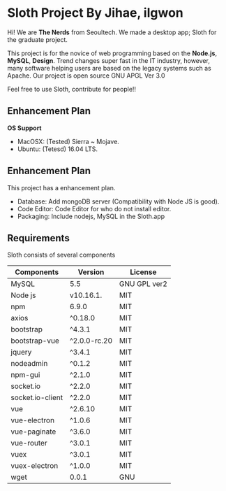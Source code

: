 # Sloth Project By Jihae, ilgwon

 
 Hi! We are **The Nerds** from Seoultech. We made a desktop app; Sloth for the graduate project.
 
 This project is for the novice of web programming based on the **Node.js**, **MySQL**, **Design**. Trend changes super fast in the IT industry, however, many software helping users are based on the legacy systems such as Apache.
 Our project is open source GNU APGL Ver 3.0
 
 Feel free to use Sloth, contribute for people!!
 
 
## Enhancement Plan
**OS Support**

- MacOSX: (Tested) Sierra ~ Mojave.
- Ubuntu: (Tetesd) 16.04 LTS.



## Enhancement Plan
This project has a enhancement plan.

- Database: Add mongoDB server (Compatibility with Node JS is good).
- Code Editor: Code Editor for who do not install editor.
- Packaging: Include nodejs, MySQL in the Sloth.app


## Requirements

Sloth consists of several components

|Components        |Version                         |License                         |
|----------------|-----------------------------|-----------------------------|
|MySQL          |5.5            |GNU GPL ver2    |
|Node js          |v10.16.1.       |MIT             |
|npm         |6.9.0|MIT  |
|axios         |^0.18.0|MIT  |
|bootstrap         |^4.3.1|MIT  |
|bootstrap-vue         |^2.0.0-rc.20|MIT  |
|jquery         |^3.4.1|MIT  |
|nodeadmin         |^0.1.2|MIT  |
|npm-gui         |^2.1.0|MIT  |
|socket.io        |^2.2.0|MIT  |
|socket.io-client         |^2.2.0|MIT  |
|vue         |^2.6.10|MIT  |
|vue-electron         |^1.0.6|MIT  |
|vue-paginate         |^3.6.0|MIT  |
|vue-router         |^3.0.1|MIT  |
|vuex         |^3.0.1|MIT  |
|vuex-electron         |^1.0.0|MIT  |
|wget         |0.0.1|GNU  |

